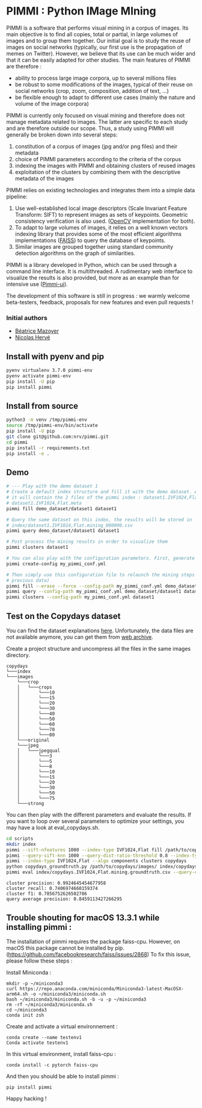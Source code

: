 # PIMMI : Python IMage MIning

PIMMI is a software that performs visual mining in a corpus of images. Its main objective is to find all copies, 
total or partial, in large volumes of images and to group them together. Our initial goal is to study the reuse 
of images on social networks (typically, our first use is the propagation of memes on Twitter). However, we believe 
that its use can be much wider and that it can be easily adapted for other studies. The main features of PIMMI 
are therefore :
- ability to process large image corpora, up to several millions files
- be robust to some modifications of the images, typical of their reuse on social networks (crop, zoom,
composition, addition of text, ...)
- be flexible enough to adapt to different use cases (mainly the nature and volume of the image corpora)

PIMMI is currently only focused on visual mining and therefore does not manage metadata related to images. 
The latter are specific to each study and are therefore outside our scope. Thus, a study using PIMMI 
will generally be broken down into several steps:
1. constitution of a corpus of images (jpg and/or png files) and their metadata
2. choice of PIMMI parameters according to the criteria of the corpus
3. indexing the images with PIMMI and obtaining clusters of reused images
4. exploitation of the clusters by combining them with the descriptive metadata of the images


PIMMI relies on existing technologies and integrates them into a simple data pipeline:
1. Use well-established local image descriptors (Scale Invariant Feature Transform: SIFT) to represent images 
as sets of keypoints. Geometric consistency verification is also used. ([OpenCV](https://opencv.org/) implementation
for both).
2. To adapt to large volumes of images, it relies on a well known vectors indexing library that provides some 
of the most efficient algorithms implementations ([FAISS](https://github.com/facebookresearch/faiss)) to query 
the database of keypoints.
3. Similar images are grouped together using standard community detection algorithms on the graph of similarities.


PIMMI is a library developed in Python, which can be used through a command line interface. It is multithreaded. 
A rudimentary web interface to visualize the results is also provided, but more as an example than for 
intensive use ([Pimmi-ui](https://github.com/nrv/pimmi-ui)).

The development of this software is still in progress : we warmly welcome beta-testers, feedback, 
proposals for new features and even pull requests !

### Initial authors
- [Béatrice Mazoyer](https://bmaz.github.io/)
- [Nicolas Hervé](http://herve.name)


## Install with pyenv and pip
```bash
pyenv virtualenv 3.7.0 pimmi-env
pyenv activate pimmi-env
pip install -U pip
pip install pimmi
```

## Install from source
```bash
python3 -m venv /tmp/pimmi-env
source /tmp/pimmi-env/bin/activate
pip install -U pip
git clone git@github.com:nrv/pimmi.git
cd pimmi
pip install -r requirements.txt 
pip install -e .
```

## Demo
```bash
# --- Play with the demo dataset 1
# Create a default index structure and fill it with the demo dataset. An 'index' directory will be created,
# it will contain the 2 files of the pimmi index : dataset1.IVF1024,Flat.faiss and 
# dataset1.IVF1024,Flat.meta
pimmi fill demo_dataset/dataset1 dataset1

# Query the same dataset on this index, the results will be stored in 
# index/dataset1.IVF1024,Flat.mining_000000.csv
pimmi query demo_dataset/dataset1 dataset1

# Post process the mining results in order to visualize them
pimmi clusters dataset1

# You can also play with the configuration parameters. First, generate a default configuration file
pimmi create-config my_pimmi_conf.yml

# Then simply use this configuration file to relaunch the mining steps (erasing without prompt the 
# previous data)
pimmi fill --erase --force --config-path my_pimmi_conf.yml demo_dataset/dataset1 dataset1
pimmi query --config-path my_pimmi_conf.yml demo_dataset/dataset1 dataset1
pimmi clusters --config-path my_pimmi_conf.yml dataset1
```

## Test on the Copydays dataset
You can find the dataset explanations [here](https://lear.inrialpes.fr/~jegou/data.php#copydays). Unfortunately, the data files are not available anymore, you can get them from [web archive](http://web.archive.org/web/20181015092553if_/http://pascal.inrialpes.fr/data/holidays/).

Create a project structure and uncompress all the files in the same images directory.

```
copydays
└───index
└───images
    └───crop
    │   └───crops
    │       └───10
    │       └───15
    │       └───20
    │       └───30
    │       └───40
    │       └───50
    │       └───60
    │       └───70
    │       └───80
    └───original
    └───jpeg
    │   └───jpegqual
    │       └───3
    │       └───5
    │       └───8
    │       └───10
    │       └───15
    │       └───20
    │       └───30
    │       └───50
    │       └───75
    └───strong
```

You can then play with the different parameters and evaluate the results. If you want to loop over several parameters to optimize your settings, you may have a look at eval_copydays.sh. 
```bash
cd scripts
mkdir index
pimmi --sift-nfeatures 1000 --index-type IVF1024,Flat fill /path/to/copydays/images/ copydays
pimmi --query-sift-knn 1000 --query-dist-ratio-threshold 0.8 --index-type IVF1024,Flat query /path/to/copydays/images/ copydays 
pimmi --index-type IVF1024,Flat --algo components clusters copydays
python copydays_groundtruth.py /path/to/copydays/images/ index/copydays.IVF1024,Flat.mining.clusters.csv
pimmi eval index/copydays.IVF1024,Flat.mining.groundtruth.csv --query-column image_status
```
```
cluster precision: 0.9924645454677958
cluster recall: 0.7406974660159374
cluster f1: 0.7856752626502786
query average precision: 0.8459113427266295
```
## Trouble shouting for macOS 13.3.1 while installing pimmi :

The installation of pimmi requires the package faiss-cpu. However, on macOS this package cannot be installed by pip. (https://github.com/facebookresearch/faiss/issues/2868)
To fix this issue, please follow these steps :

Install Miniconda :

```
mkdir -p ~/miniconda3
curl https://repo.anaconda.com/miniconda/Miniconda3-latest-MacOSX-arm64.sh -o ~/miniconda3/miniconda.sh
bash ~/miniconda3/miniconda.sh -b -u -p ~/miniconda3
rm -rf ~/miniconda3/miniconda.sh
cd ~/miniconda3
conda init zsh
```

Create and activate a virtual environnement :

```
conda create --name testenv1
Conda activate testenv1
```


In this virtual environment, install faiss-cpu :

```
conda install -c pytorch faiss-cpu
```


And then you should be able to install pimmi :
```
pip install pimmi
```

Happy hacking !



